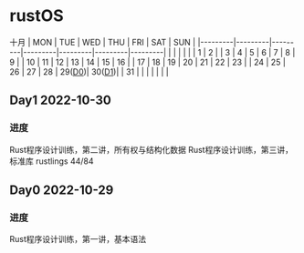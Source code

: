 # rustOS

十月
|   MON   |   TUE   |   WED   |   THU   |   FRI   |   SAT   |   SUN   |
|---------|---------|---------|---------|---------|---------|---------|
|         |         |         |         |         |    1    |    2    |
|    3    |    4    |    5    |    6    |    7    |    8    |    9    |
|    10   |    11   |    12   |    13   |    14   |    15   |    16   |
|    17   |    18   |    19   |    20   |    21   |    22   |    23   |
|    24   |    25   |    26   |    27   |    28   | 29([D0])| 30([D1])|
|    31   |         |         |         |         |         |         |

## Day1 2022-10-30

### 进度

Rust程序设计训练，第二讲，所有权与结构化数据
Rust程序设计训练，第三讲，标准库
rustlings 44/84

## Day0 2022-10-29

### 进度

Rust程序设计训练，第一讲，基本语法


[D1]: #day1-2022-10-30
[D0]: #day0-2022-10-29